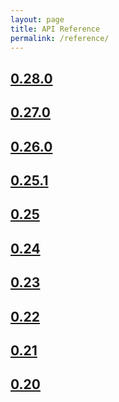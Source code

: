 ```yaml
---
layout: page
title: API Reference
permalink: /reference/
---
```


<!-- MARKER -->
## [0.28.0](../api/0.28.0/index)
## [0.27.0](../api/0.27.0/index)
## [0.26.0](../api/0.26.0/index)
## [0.25.1](../api/0.25.1/index)
## [0.25](../api/0.25/index)
## [0.24](../api/0.24/index)
## [0.23](../api/0.23/index)
## [0.22](../api/0.22/index)
## [0.21](../api/0.21/index)
## [0.20](../api/0.20/index)
